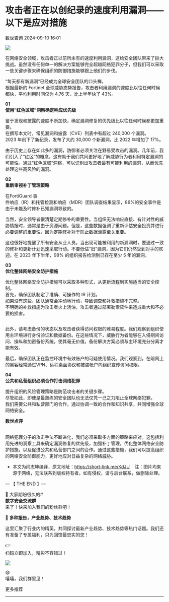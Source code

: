 #  攻击者正在以创纪录的速度利用漏洞——以下是应对措施   
 数世咨询   2024-09-10 16:01  
  
![](https://mmbiz.qpic.cn/sz_mmbiz_jpg/Y9btpvDIDqqJChjc4j0OLxbUqXtGMMlicPUgTXTYnxJLvMLqHlibaXJ0m4YpOm2Zym8JZ7PxFRHUyBiaMq1jgvyzQ/640?wx_fmt=jpeg&from=appmsg "")  
  
在网络安全领域，攻击者正以前所未有的速度利用漏洞，这给安全团队带来了巨大挑战。虽然没有任何单一的解决方案能够完全超越网络犯罪分子，但我们可以采取一些关键步骤来确保组织的防御措施能够跟上他们的步伐。  
  
“每天都有新漏洞”已经成为全球安全团队的口头禅。  
根据最新的 Fortinet 全球威胁态势报告，攻击者利用漏洞的速度比以往任何时候都快，平均利用时间仅为 4.76 天，比上半年快了 43%。  
  
**01**  
**使用“红色区域”洞察确定响应优先级**  
  
鉴于发现和披露的速度不断加快，确定漏洞修复的优先级比以往任何时候都更加重要。  
在撰写本文时，常见漏洞和披露（CVE）列表中有超过 240,000 个漏洞。  
2023 年创下了新纪录，发布了大约 30,000 个新漏洞，比 2022 年增加了 17%。  
  
由于历史上存在如此多的漏洞，防御者必须关注在野易受攻击的漏洞。几年前，我们引入了“红区”的概念，这有助于我们共同更好地了解威胁行为者利用特定漏洞的可能性。通过“红色区域”洞察，可以识别出攻击者最有可能利用的漏洞，从而优先处理这些高风险的漏洞。  
  
**02**  
**重新审视补丁管理策略**  
  
在FortiGuard 事  
件响应（IR）和托管检测和响应（MDR）团队调查结果显示，86%的安全事件是由于未能及时修补已知漏洞导致的。  
  
当然，安全领导者很清楚定期修补的重要性。当组织无法响应直接、有针对性的威胁情报时，通常是由于资源问题。但是，这些数据强调了重新评估安全投资并进行必要调整的重要性，因为定期修补对于防止数据泄露至关重要。  
  
这也很好地提醒了所有安全从业人员，当出现可能被利用的新漏洞时，要通过一致的修补和更新计划迅速采取行动。不要低估“旧”漏洞，因为它们仍然受到对手的欢迎。在 2023 年下半年，98% 的组织报告检测到已存在至少 5 年的漏洞。  
  
**03**  
**优化整体网络安全防护措施**  
  
优化整体网络安全防护措施可以采取多种形式，从更新流程到实施适当的安全控制。  
首先，确保团队制定了准确、可操作的 IR 计划。  
如果没有这些，团队通常会冲动地行动，导致调查和补救措施不完整。  
不明确的补救措施为攻击者火上浇油，攻击者通过部署勒索软件来造成重大和不必要的损害。  
##   
  
此外，请考虑备份的状态以及攻击者获得访问权限的难易程度。我们观察到组织使用主环境进行身份验证和数据备份。在这些情况下，威胁行为者能够在入侵期间访问、操纵和加密备份系统，使其毫无价值。备份解决方案必须与主环境充分分离才能有效。  
  
最后，确保团队正在监控环境中有效账户的可疑使用情况。我们观察到，在暗网上的黑客经常通过VPN、远程桌面协议和被盗帐户向组织宣传访问权限。  
  
**04**  
**公共和私营组织必须合作打击网络犯罪**  
  
提升组织的风险管理策略是防范攻击者的关键步骤。  
尽管如此，即使是最熟练的安全团队也无法仅凭一己之力阻止全球网络犯罪。  
我们需要公共和私营部门的合作，通过协调一致的合作和知识共享，共同增强全球网络安全。  
  
**数世点评**  
  
[](http://mp.weixin.qq.com/s?__biz=MzA3OTMxNTcxNA==&mid=2650798391&idx=1&sn=8ff29c84694461b67ae87fc374affa16&chksm=87be0f5ab0c9864cb28dd99bd7cdd26be1b34b3a59f22032c5473577b438f6917c2c566a43b3&scene=21#wechat_redirect)  
网络犯罪分子的攻击手法不断进化，我们必须采取多方面的策略来应对。这包括利用先进的洞察工具来确定漏洞修复的优先级，加强补丁管理，优化整体网络安全防护措施，以及促进公共和私营部门之间的合作。通过这些措施，我们可以提高组织的网络安全防御能力，更好地应对日益复杂的网络威胁。[](http://mp.weixin.qq.com/s?__biz=MzA3OTMxNTcxNA==&mid=2650731801&idx=1&sn=660bdb03aa0cc9efffbf92c0b2a33a48&chksm=87bf0374b0c88a62ba39e9304efca9d1873762f9a8169a5ebb699a2fd32c3a91a2e04c2a2ddf&scene=21#wechat_redirect)  
  
  
* 本文为闫志坤编译，原文地址：https://short-link.me/KdJU    注：图片均来源于网络，无法联系到版权持有者。如有侵权，请与后台联系，做删除处理。  
  
— 【 THE END 】—  
  
🎉 大家期盼很久的#  
**数字安全交流群**  
来了！快来加入我们的粉丝群吧！  
  
🎁 **多种报告，产业趋势、技术趋势**  
  
这里汇聚了行业内的精英，共同探讨最新产业趋势、技术趋势等热门话题。我们还有准备了专属福利，只为回馈最忠实的您！  
  
👉   
扫码立即加入，精彩不容错过！  
  
![](https://mmbiz.qpic.cn/sz_mmbiz_png/Y9btpvDIDqqPJv9p5ibKIhJXQjWHJmSlibSdib80Llfp8mlV0ibf7m47jyaVeGoFeorddtIuxS5liafTJRKHeSdLnaQ/640?wx_fmt=other&from=appmsg&tp=webp&wxfrom=5&wx_lazy=1&wx_co=1 "")  
  
😄  
嘻嘻，我们群里见！  
  
  
更多推荐  
****  
  
  
[](http://mp.weixin.qq.com/s?__biz=MzkxNzA3MTgyNg==&mid=2247514213&idx=1&sn=fa2d0412dbbce05ec48a9df909b7cfd3&chksm=c144cad8f63343ce0f383fc9d885c2c7ddcb3f3871270abea4c274775307858d350f60db3b54&scene=21#wechat_redirect)  
  
[](https://mp.weixin.qq.com/s?__biz=MzkxNzA3MTgyNg==&mid=2247513359&idx=1&sn=2f3bd51b24862de02cca6078688bafeb&chksm=c144c7b2f6334ea415adac810ce4803cdb3cd5e5ba194ff394b7278ebbb48cc830c8d405427a&token=824343009&lang=zh_CN&scene=21#wechat_redirect)  
  
[](http://mp.weixin.qq.com/s?__biz=MzkxNzA3MTgyNg==&mid=2247508842&idx=1&sn=a807a1284c827cde9a316f96e255fd2c&chksm=c144d1d7f63358c12fba117737478001402b99fd70e388f920dc665e0534d553e5c77e311e53&scene=21#wechat_redirect)  
  
  
  
